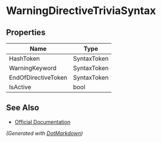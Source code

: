 # WarningDirectiveTriviaSyntax

## Properties

| Name                | Type        |
| ------------------- | ----------- |
| HashToken           | SyntaxToken |
| WarningKeyword      | SyntaxToken |
| EndOfDirectiveToken | SyntaxToken |
| IsActive            | bool        |

## See Also

* [Official Documentation](https://docs.microsoft.com/en-us/dotnet/api/microsoft.codeanalysis.csharp.syntax.warningdirectivetriviasyntax)


*\(Generated with [DotMarkdown](http://github.com/JosefPihrt/DotMarkdown)\)*